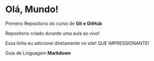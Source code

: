 # Olá, Mundo!
Primeiro Repositorio do curso de **Git e GitHub**

Repositorio criado durante uma aula ao vivo!
 
Essa linha eu adicionei diretamente no site! QUE IMPRESSIONANTE!

Guia de Linguagem __Markdown__
